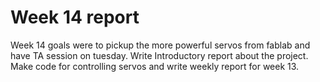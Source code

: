 # Week 14 report

Week 14 goals were to pickup the more powerful servos from fablab and have TA session on tuesday.
Write Introductory report about the project.
Make code for controlling servos and write weekly report for week 13.


